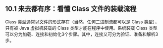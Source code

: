 ## 10.1 来去都有序：看懂 Class 文件的装载流程
  Class 类型通常以文件的形式存在（当然，任何二进制流都可以是 Class 类型），只有被 Java 虚拟机装载的 Class 类型才能在程序中使用。系统装载 Class 类型可以分为加载、连接和初始化3个步骤。其中，连接又可分为验证、准备和解析3步。
